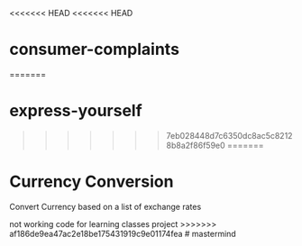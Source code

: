 <<<<<<< HEAD
<<<<<<< HEAD
# consumer-complaints
=======
# express-yourself
>>>>>>> 7eb028448d7c6350dc8ac5c82128b8a2f86f59e0
=======
# Currency Conversion

Convert Currency based on a list of exchange rates


<ALPHA>
not working code for learning classes project
>>>>>>> af186de9ea47ac2e18be175431919c9e01174fea
# mastermind
